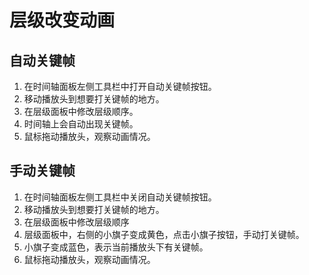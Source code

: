 # 层级改变动画

## 自动关键帧
1. 在时间轴面板左侧工具栏中打开自动关键帧按钮。
2. 移动播放头到想要打关键帧的地方。
3. 在层级面板中修改层级顺序。
4. 时间轴上会自动出现关键帧。
5. 鼠标拖动播放头，观察动画情况。

## 手动关键帧
1. 在时间轴面板左侧工具栏中关闭自动关键帧按钮。
2. 移动播放头到想要打关键帧的地方。
3. 在层级面板中修改层级顺序
4. 层级面板中，右侧的小旗子变成黄色，点击小旗子按钮，手动打关键帧。
5. 小旗子变成蓝色，表示当前播放头下有关键帧。
6. 鼠标拖动播放头，观察动画情况。